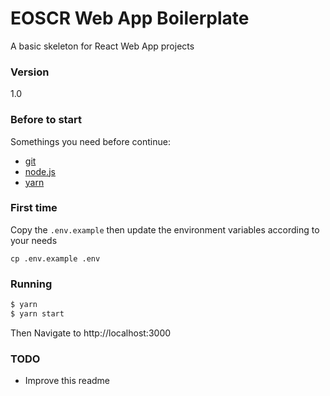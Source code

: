 # EOSCR Web App Boilerplate

A basic skeleton for React Web App projects

### Version

1.0

### Before to start

Somethings you need before continue:

- [git]
- [node.js]
- [yarn]

### First time

Copy the `.env.example` then update the environment variables according to your needs

```
cp .env.example .env
```

### Running

```sh
$ yarn
$ yarn start
```

Then Navigate to http://localhost:3000

### TODO

- Improve this readme

  [git]: <https://git-scm.com/>
  [node.js]: <https://nodejs.org/es/>
  [yarn]: <https://yarnpkg.com/>
